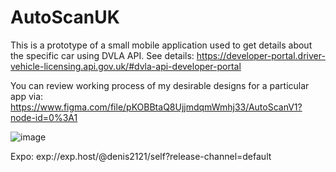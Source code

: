 # AutoScanUK
This is a prototype of a small mobile application used to get details about the specific car using DVLA API.
See details: https://developer-portal.driver-vehicle-licensing.api.gov.uk/#dvla-api-developer-portal 

You can review working process of  my desirable designs for a particular app via: https://www.figma.com/file/pKOBBtaQ8UjjmdqmWmhj33/AutoScanV1?node-id=0%3A1

![image](https://user-images.githubusercontent.com/17948715/159096218-7512e76c-6961-4052-95af-bf18d6c52158.png)


Expo:
exp://exp.host/@denis2121/self?release-channel=default
